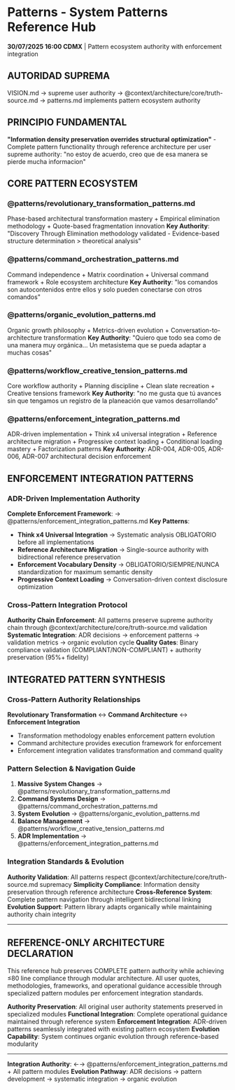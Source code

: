 # Patterns - System Patterns Reference Hub

**30/07/2025 16:00 CDMX** | Pattern ecosystem authority with enforcement integration

## AUTORIDAD SUPREMA
VISION.md → supreme user authority → @context/architecture/core/truth-source.md → patterns.md implements pattern ecosystem authority

## PRINCIPIO FUNDAMENTAL
**"Information density preservation overrides structural optimization"** - Complete pattern functionality through reference architecture per user supreme authority: "no estoy de acuerdo, creo que de esa manera se pierde mucha informacion"

## CORE PATTERN ECOSYSTEM

### **@patterns/revolutionary_transformation_patterns.md**
Phase-based architectural transformation mastery + Empirical elimination methodology + Quote-based fragmentation innovation
**Key Authority**: "Discovery Through Elimination methodology validated - Evidence-based structure determination > theoretical analysis"

### **@patterns/command_orchestration_patterns.md**  
Command independence + Matrix coordination + Universal command framework + Role ecosystem architecture
**Key Authority**: "los comandos son autocontenidos entre ellos y solo pueden conectarse con otros comandos"

### **@patterns/organic_evolution_patterns.md**
Organic growth philosophy + Metrics-driven evolution + Conversation-to-architecture transformation
**Key Authority**: "Quiero que todo sea como de una manera muy orgánica... Un metasistema que se pueda adaptar a muchas cosas"

### **@patterns/workflow_creative_tension_patterns.md**
Core workflow authority + Planning discipline + Clean slate recreation + Creative tensions framework
**Key Authority**: "no me gusta que tú avances sin que tengamos un registro de la planeación que vamos desarrollando"

### **@patterns/enforcement_integration_patterns.md**
ADR-driven implementation + Think x4 universal integration + Reference architecture migration + Progressive context loading + Conditional loading mastery + Factorization patterns
**Key Authority**: ADR-004, ADR-005, ADR-006, ADR-007 architectural decision enforcement

## ENFORCEMENT INTEGRATION PATTERNS

### ADR-Driven Implementation Authority
**Complete Enforcement Framework**: → @patterns/enforcement_integration_patterns.md
**Key Patterns**:
- **Think x4 Universal Integration** → Systematic analysis OBLIGATORIO before all implementations
- **Reference Architecture Migration** → Single-source authority with bidirectional reference preservation  
- **Enforcement Vocabulary Density** → OBLIGATORIO/SIEMPRE/NUNCA standardization for maximum semantic density
- **Progressive Context Loading** → Conversation-driven context disclosure optimization

### Cross-Pattern Integration Protocol
**Authority Chain Enforcement**: All patterns preserve supreme authority chain through @context/architecture/core/truth-source.md validation
**Systematic Integration**: ADR decisions → enforcement patterns → validation metrics → organic evolution cycle
**Quality Gates**: Binary compliance validation (COMPLIANT/NON-COMPLIANT) + authority preservation (95%+ fidelity)

## INTEGRATED PATTERN SYNTHESIS

### Cross-Pattern Authority Relationships
**Revolutionary Transformation** ↔ **Command Architecture** ↔ **Enforcement Integration**
- Transformation methodology enables enforcement pattern evolution
- Command architecture provides execution framework for enforcement
- Enforcement integration validates transformation and command quality

### Pattern Selection & Navigation Guide
1. **Massive System Changes** → @patterns/revolutionary_transformation_patterns.md
2. **Command Systems Design** → @patterns/command_orchestration_patterns.md
3. **System Evolution** → @patterns/organic_evolution_patterns.md
4. **Balance Management** → @patterns/workflow_creative_tension_patterns.md
5. **ADR Implementation** → @patterns/enforcement_integration_patterns.md

### Integration Standards & Evolution
**Authority Validation**: All patterns respect @context/architecture/core/truth-source.md supremacy
**Simplicity Compliance**: Information density preservation through reference architecture
**Cross-Reference System**: Complete pattern navigation through intelligent bidirectional linking
**Evolution Support**: Pattern library adapts organically while maintaining authority chain integrity

---

## REFERENCE-ONLY ARCHITECTURE DECLARATION

This reference hub preserves COMPLETE pattern authority while achieving ≤80 line compliance through modular architecture. All user quotes, methodologies, frameworks, and operational guidance accessible through specialized pattern modules per enforcement integration standards.

**Authority Preservation**: All original user authority statements preserved in specialized modules
**Functional Integration**: Complete operational guidance maintained through reference system
**Enforcement Integration**: ADR-driven patterns seamlessly integrated with existing pattern ecosystem
**Evolution Capability**: System continues organic evolution through reference-based modularity

---

**Integration Authority**: ←→ @patterns/enforcement_integration_patterns.md + All pattern modules
**Evolution Pathway**: ADR decisions → pattern development → systematic integration → organic evolution